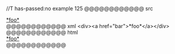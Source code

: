//T has-passed:no
example 125
@@@@@@@@@@@@ src
<div><a href="bar">*foo*</a></div>
@@@@@@@@@@@@ xml
<?xml version="1.0" encoding="UTF-8"?>
<!DOCTYPE document SYSTEM "CommonMark.dtd">
<document xmlns="http://commonmark.org/xml/1.0">
  <html_block>&lt;div&gt;&lt;a href=&quot;bar&quot;&gt;*foo*&lt;/a&gt;&lt;/div&gt;
</html_block>
</document>
@@@@@@@@@@@@ html
<div><a href="bar">*foo*</a></div>
@@@@@@@@@@@@
